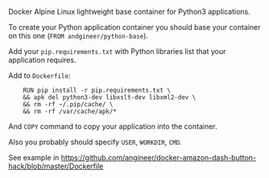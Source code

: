 Docker Alpine Linux lightweight base container for Python3 applications.

To create your Python application container you should base your container
on this one (`FROM andgineer/python-base`).

Add your `pip.requirements.txt` with Python libraries list that your application
requires.

Add to `Dockerfile`:
```
    RUN pip install -r pip.requirements.txt \
    && apk del python3-dev libxslt-dev libxml2-dev \
    && rm -rf ~/.pip/cache/ \
    && rm -rf /var/cache/apk/*
```
    
And `COPY` command to copy your application into the container.
    
Also you probably should specify `USER`, `WORKDIR`, `CMD`.

See example in https://github.com/angineer/docker-amazon-dash-button-hack/blob/master/Dockerfile
